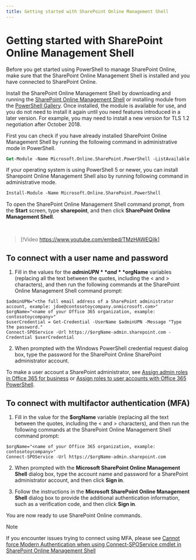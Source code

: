 ```yaml
---
title: Getting started with SharePoint Online Management Shell
---
```


# Getting started with SharePoint Online Management Shell #

Before you get started using PowerShell to manage SharePoint Online, make sure that the SharePoint Online Management Shell is installed and you have connected to SharePoint Online.

Install the SharePoint Online Management Shell by downloading and running the [SharePoint Online Management Shell](https://go.microsoft.com/fwlink/p/?LinkId=255251) or installing module from the [PowerShell Gallery](https://www.powershellgallery.com/packages/Microsoft.Online.SharePoint.PowerShell/). Once installed, the module is available for use, and you do not need to install it again until you need features introduced in a later version. For example, you may need to install a new version for TLS 1.2 negotiation after October 2018.  

First you can check if you have already installed SharePoint Online Management Shell by running the following command in administrative mode in PowerShell.

```ps
Get-Module -Name Microsoft.Online.SharePoint.PowerShell -ListAvailable | Select Name,Version
```

If your operating system is using PowerShell 5 or newer, you can install Sharepoint Online Management Shell also by running following command in administrative mode.

```ps
Install-Module -Name Microsoft.Online.SharePoint.PowerShell
```

To open the SharePoint Online Management Shell command prompt, from the **Start** screen, type **sharepoint**, and then click **SharePoint Online Management Shell**.

<br />

> [!Video https://www.youtube.com/embed/TMzHAWEQjlk]

## To connect with a user name and password ##

1. Fill in the values for the **$adminUPN** and **$orgName** variables (replacing all the text between the quotes, including the < and > characters), and then run the following commands at the SharePoint Online Management Shell command prompt:

```
$adminUPN="<the full email address of a SharePoint administrator account, example: jdoe@contosotoycompany.onmicrosoft.com>"
$orgName="<name of your Office 365 organization, example: contosotoycompany>"
$userCredential = Get-Credential -UserName $adminUPN -Message "Type the password."
Connect-SPOService -Url https://$orgName-admin.sharepoint.com -Credential $userCredential

```

2. When prompted with the Windows PowerShell credential request dialog box, type the password for the SharePoint Online SharePoint administrator account.

To make a user account a SharePoint administrator, see [Assign admin roles in Office 365 for business](https://support.office.com/en-us/article/Assign-admin-roles-in-Office-365-for-business-eac4d046-1afd-4f1a-85fc-8219c79e1504?ui=en-US&rs=en-US&ad=US) or [Assign roles to user accounts with Office 365 PowerShell](https://technet.microsoft.com/library/mt736914.aspx).

## To connect with multifactor authentication (MFA) ##

1. Fill in the value for the **$orgName** variable (replacing all the text between the quotes, including the < and > characters), and then run the following commands at the SharePoint Online Management Shell command prompt:

```
$orgName="<name of your Office 365 organization, example: contosotoycompany>"
Connect-SPOService -Url https://$orgName-admin.sharepoint.com
```
2. When prompted with the **Microsoft SharePoint Online Management Shell** dialog box, type the account name and password for a SharePoint administrator account, and then click **Sign in**.

3. Follow the instructions in the **Microsoft SharePoint Online Management Shell** dialog box to provide the additional authentication information, such as a verification code, and then click **Sign in**.

You are now ready to use SharePoint Online commands.

> [!NOTE]
> If you encounter issues trying to connect using MFA, please see [Cannot force Modern Authentication when using Connect-SPOService cmdlet in SharePoint Online Management Shell](https://docs.microsoft.com/sharepoint/troubleshoot/security/cannot-force-modern-authentication)
